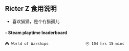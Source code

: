 ## Ricter Z 食用说明
- 喜欢猫猫，是个冇猫孤儿

<!-- steam-box start -->
#### - Steam playtime leaderboard
```text
🎮 World of Warships                 🕘 104 hrs 15 mins
```
<!-- Powered by https://github.com/YouEclipse/steam-box . -->
<!-- steam-box end -->
